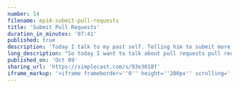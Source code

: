 ```yaml
---
number: 14
filename: ep14-submit-pull-requests
title: 'Submit Pull Requests'
duration_in_minutes: '07:41'
published: true
description: 'Today I talk to my past self. Telling him to submit more pull-requests, and not fear being "seen" as a bad developer.'
long_description: "So today I want to talk about pull requests pull requests. Yeah. So on GitHub, there's issues. Every repository has issues. It's a little tab. You can submit bugs and stuff feature requests, whatever and then there's the pull request Tab and there's a little notification next to each little Tab and GitHub that tells you the amount.\r\n\r\nIn there so issues is always way higher than pull requests. There are more issues than there are pull requests something that's as a maintainer now for a decent sized project. Like I've maintained products before I still do but live where is definitely the biggest one and there are overwhelmingly more issues than there are pull request.\r\n\r\nAnd as a maintainer pull request help a lot a lot more than issues do issues health and I try to be grateful for every contribution no matter what it is and I consider an issue submission a contribution. So I'm thankful for all of it, but pull requests are exponentially more helpful because well you're pitching in I don't have to do the work or you know, all of it.\r\n\r\nSo pull requests are really nice. What do I want to talk about pull request? Well, I think I want to talk to my past self. And my past self never really submit pull requests occasionally, I would I got into pull requesting to the laravel core. I think it started with a document may be a comment fix or a doc fix or something and I pull requested it and to my surprise Taylor accepted it now as maintainer.\r\n\r\nI know how helpful little typo put PR is R. I love them. They're great. I love it. I see a little PR I can grok exactly what it is. It improves the framework. I hit merge done good to go. Um, if any part of you thinks that that's somehow below anything or anyone don't think that submit them no matter how small.\r\n\r\nBut anyway, so started submitting a laravel course small things and had decent success getting them merged I guess and that was kind of my foray into open source contributions outside of little ones here and there but I never really did a decent. Well, I take that back. I did I did submit a decent-sized feature one time but that's not the point of this the point of this is that I for a long time thought that submitting a PR well one it's a lot of work.\r\n\r\nSo it takes, you know, there's some tech overhead. You have to know how to like Fork something pull it down locally use it in a project, you know, make sure it works and all that but there's a lot of emotional things like, you know, just maybe you have imposter syndrome. You feel like you're not worthy.\r\n\r\nYou feel like you're not going to be able to do an implementation. That looks good. You don't want you don't want to look bad. Who knows what? So I'm here to tell you to submit pull requests if you can and if you're willing pull requests are super helpful, and as a maintainer, this is the message I want to tell people is contribute no matter what your level of skill no matter what your level of know how anything just contribute.\r\n\r\nI love it when people contribute you can submit a with PR that's just maybe a handful of code changes its incomplete but it's a whip and you can say hey I got this started. Can you help out? You know, can you help me get to the finish line? I will absolutely do that. Another thing that's worth mentioning kind of a caveat is that you should make sure that it's something that needs to be that that's like is wanted that's warranted by the the grand poobah whoever that is in the repository and for live where it's me making sure that it's something I would want in the core or would that we all want whatever.\r\n\r\nBefore you do all the work, that's the only reason it's not even like annoying to close a pull request or anything. It just hurts me when I get a pull request that somebody really poured a lot of time and effort into and it's something that isn't part of the vision for the framework and I have to deny it or something like that doesn't feel good.\r\n\r\nAnd I try not to do that. I try to work with the person change it, you know, whatever make it rescue some value out of it, but unfortunately, I also try not to let my own like emotions of trying to be a. Generous person in change the framework, you know, I want to make sure that the framework is good on its you know, like, you know what I'm saying?\r\n\r\nSo pull requests submit them early and often as maintainer. Like I said, I appreciate when a poor request is submitted even when it's half finished and I try to pitch in so when I get a pull request. If it's something that's warranted something that I want or that you know has been talked about in an issue beforehand.\r\n\r\nI glanced through it. I look through and I might submit some comments. But really I don't think of it like a code review like it's not like a code review for a co-worker or something that I'm doing. I'm I'm going to do work. You know, I'm not gonna I'm not going to write a ton of if it's something that that you're really pushing hard for and I don't really want.\r\n\r\nThen maybe I'll do that. Like I think I've done that once where I'm like, okay, you really want I think it was for better phpunit. Somebody's really want some feature in there and it's just going to add work for me. I don't even think it's necessary but it won't harm the package and they really wanted in there.\r\n\r\nSo I'm like, all right, you can do it. You got to do all the work though, like and you and this pull request has to be good before I merge it. So I'll comment on little lines like well, what about this? You should do this formatting. Why is this space in here? You know? Why? Why did you choose this instead of this stuff like that?\r\n\r\nBut like for Livewire in general I get a pull request and I'm not nitpicking like that. I might so I can actually sometimes it doesn't work. But a lot of times I'll check out that branch. Locally and I'll contribute to the pull request myself. So it'll be kind of a teamwork thing like you submit stuff and then I'll make a bunch of edits and and you know submit them back comment on the pull request.\r\n\r\nWe'll talk about it. We'll work together on it. Sometimes I just merge a pull request and then I take it over from their Taylor. Does that that's something I saw Taylor do he does that a lot? Like if it's he rarely Just Hits merge and then leaves it into core he messes with it. He cleans it up. He makes it his own.\r\n\r\nAnd so I do that if you submit something I try to I also try to make sure you get credit. So like sometimes it's easier for me to just like wipe a pull request and do it myself. It's funny, but that's actually a somewhat common occurrence, but I try not to do that ever. I don't think I think maybe once I did in the beginning and it because of some weird issues and and that person didn't get credit.\r\n\r\nWe talked it over and it was okay, but I try to give the person who started the pull request. Credit give credit where credit is due type thing and I will work hard to make sure that you show up as the contributor for this thing and that you could contribution credit and all that stuff. So anyway submit pull requests, please please early and often submit them if there's something in the framework you want.\r\n\r\nYou know that mean talk about it. Make sure we want it to be, you know, first submit an issue proposed it I'll try to get back to you and then submit a pull request. I think that's all I have to say on that. Yeah, so go forth submit things contribute. I'm happy to help out and pitch in we're working together on this also.\r\n\r\nNo, shame. No shame in Bad Code. No shame in whatever. I totally understand code is written in a context and I have lots of. Less than ideal code written in less-than-ideal contexts, and I understand that. So there you go. Thanks. See ya."
published_on: 'Oct 09'
sharing_url: 'https://simplecast.com/s/93e3018f'
iframe_markup: '<iframe frameborder=''0'' height=''200px'' scrolling=''no'' seamless src=''https://embed.simplecast.com/93e3018f?color=f5f5f5'' width=''100%''></iframe>'
---
```


